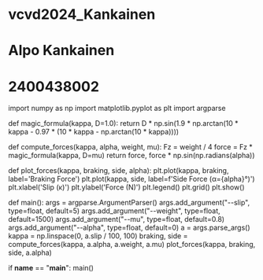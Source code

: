 # vcvd2024_Kankainen
# Alpo Kankainen
# 2400438002

import numpy as np
import matplotlib.pyplot as plt
import argparse

def magic_formula(kappa, D=1.0):
    return D * np.sin(1.9 * np.arctan(10 * kappa - 0.97 * (10 * kappa - np.arctan(10 * kappa))))

def compute_forces(kappa, alpha, weight, mu):
    Fz = weight / 4
    force = Fz * magic_formula(kappa, D=mu)
    return force, force * np.sin(np.radians(alpha))

def plot_forces(kappa, braking, side, alpha):
    plt.plot(kappa, braking, label='Braking Force')
    plt.plot(kappa, side, label=f'Side Force (α={alpha}°)')
    plt.xlabel('Slip (κ)')
    plt.ylabel('Force (N)')
    plt.legend()
    plt.grid()
    plt.show()

def main():
    args = argparse.ArgumentParser()
    args.add_argument("--slip", type=float, default=5)
    args.add_argument("--weight", type=float, default=1500)
    args.add_argument("--mu", type=float, default=0.8)
    args.add_argument("--alpha", type=float, default=0)
    a = args.parse_args()
    kappa = np.linspace(0, a.slip / 100, 100)
    braking, side = compute_forces(kappa, a.alpha, a.weight, a.mu)
    plot_forces(kappa, braking, side, a.alpha)

if __name__ == "__main__":
    main()
